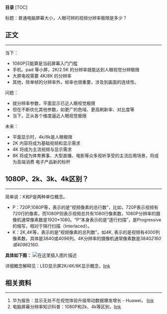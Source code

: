 
**目录**
[TOC]

标题：普通电脑屏幕大小，人眼可辨的视频分辨率极限是多少？

## 正文
---

当下：

- 1080P只能算是当前屏幕入门门槛
- 手机、pad 等小屏，2K/2.5K 的分辨率就能达到人眼视觉分辨极限
- 大屏电视需要 4K/8K 的分辨率
- 其他，除单帧的分辨率外，帧率也很重要，涉及到画面的连续性。

问题：

- 就分辨率参数，平面显示已近人眼视觉极限
- 但在不断优化其他参数，如更广的色域、更高刷新率、对比度等
- 当下，正从各个维度逼近人眼视觉极限

未来：

- 平面显示时，4k/8k是人眼极限
- 2K 内容将成为基础视频和显示需求
- 4K 将成为主流视频与显示需求
- 8K 将成为体育赛事、大型直播、电影等众多视听享受的主流应用场景，将成为高端消费
  电子产品新的标杆

## 1080P、2k、3k、4k区别？

-----

简单说：K和P是两种单位概念。

- P：720P,1080P等，表示的是“视频像素的总行数”，比如，720P表示视频有720行的像素，而1080P则表示视频总共有1080行像素数，1080P分辨率的摄像机通常像素数是1920*1080。“P”本身表示的是“逐行扫描”，是Progressive的缩写，相对于隔行扫描（Interlaced）。
-  K：2K,4K等，表示的是“视频像素的总列数”。如4K, 表示的是视频有4000列像素数，具体是3840或4096列。4K分辨率的摄像机通常像素数是3840*2160或4096*2160.

**具体如下图：**
![在这里插入图片描述](https://img-blog.csdnimg.cn/f54efb2804994c83a3ddcf2cbf656d5d.png)


详细概念解释见：LED显示屏2K/4K/8K显示概念，[link](http://www.szwinsled.com/news/faq/1510562440215.html)



## 相关资料

-----

1. 华为报告：显示无处不在视觉体验升级带动数据爆发增长 - Huawei， [link](https://www.huawei.com/minisite/static/visual-experience-white-paper-cn.pdf)
2. 电脑屏幕分辨率知识科普：1080P和2k、4k等区别，[link](https://bijibentuijian.com/laptop-knowledge-science-computer-screen-resolution/)

